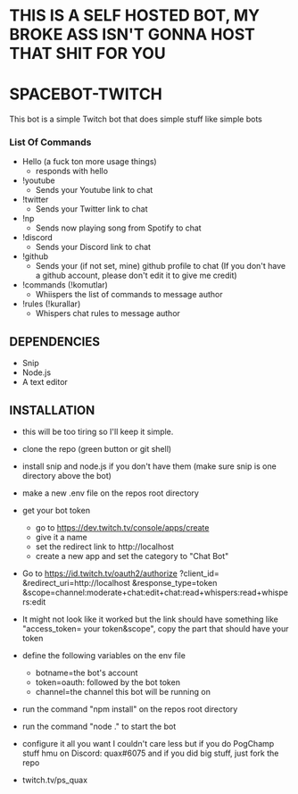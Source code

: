 # THIS IS A SELF HOSTED BOT, MY BROKE ASS ISN'T GONNA HOST THAT SHIT FOR YOU

# SPACEBOT-TWITCH
This bot is a simple Twitch bot that does simple stuff like simple bots

### List Of Commands

- Hello (a fuck ton more usage things)
  - responds with hello
- !youtube
  - Sends your Youtube link to chat
- !twitter
  - Sends your Twitter link to chat
- !np
  - Sends now playing song from Spotify to chat
- !discord
  -  Sends your Discord link to chat
- !github
  - Sends your (if not set, mine) github profile to chat (If you don't have a github account, please don't edit it to give me credit)
- !commands (!komutlar)
  - Whiispers the list of commands to message author
- !rules (!kurallar)
  - Whispers chat rules to message author


## DEPENDENCIES

- Snip
- Node.js
- A text editor

## INSTALLATION

- this will be too tiring so I'll keep it simple.
- clone the repo (green button or git shell)
- install snip and node.js if you don't have them (make sure snip is one directory above the bot)
- make a new .env file on the repos root directory
- get your bot token
  - go to https://dev.twitch.tv/console/apps/create
  - give it a name
  - set the redirect link to http://localhost
  - create a new app and set the category to "Chat Bot"
- Go to https://id.twitch.tv/oauth2/authorize
    ?client_id=<your client ID>
    &redirect_uri=http://localhost
    &response_type=token
    &scope=channel:moderate+chat:edit+chat:read+whispers:read+whispers:edit
- It might not look like it worked but the link should have something like "access_token= your token&scope", copy the part that should have your token
- define the following variables on the env file
  - botname=the bot's account
  - token=oauth: followed by the bot token
  - channel=the channel this bot will be running on
- run the command "npm install" on the repos root directory
- run the command "node ." to start the bot
- configure it all you want I couldn't care less but if you do PogChamp stuff hmu on Discord: quax#6075 and if you did big stuff, just fork the repo

- twitch.tv/ps_quax
